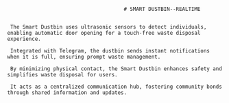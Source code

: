                                           # SMART DUSTBIN--REALTIME
     
     
     The Smart Dustbin uses ultrasonic sensors to detect individuals, enabling automatic door opening for a touch-free waste disposal experience.
    
     Integrated with Telegram, the dustbin sends instant notifications when it is full, ensuring prompt waste management.
    
     By minimizing physical contact, the Smart Dustbin enhances safety and simplifies waste disposal for users.
     
     It acts as a centralized communication hub, fostering community bonds through shared information and updates.
